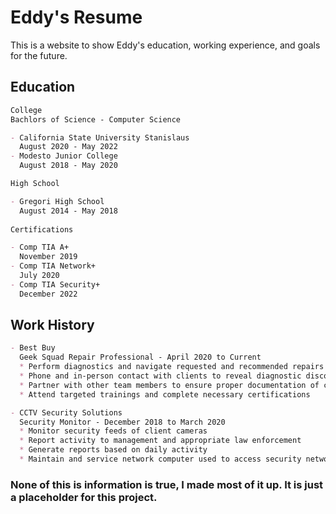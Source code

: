 # Eddy's Resume

This is a website to show Eddy's education, working experience, and goals for the future.

## Education

```markdown
College
Bachlors of Science - Computer Science

- California State University Stanislaus
  August 2020 - May 2022
- Modesto Junior College
  August 2018 - May 2020

High School

- Gregori High School
  August 2014 - May 2018
  
Certifications

- Comp TIA A+
  November 2019
- Comp TIA Network+
  July 2020
- Comp TIA Security+
  December 2022
```

## Work History
```markdown
- Best Buy
  Geek Squad Repair Professional - April 2020 to Current
  * Perform diagnostics and navigate requested and recommended repairs in a timely fashion
  * Phone and in-person contact with clients to reveal diagnostic discoveries and make recommendations for protecting and defending client devices
  * Partner with other team members to ensure proper documentation of client requests
  * Attend targeted trainings and complete necessary certifications

- CCTV Security Solutions
  Security Monitor - December 2018 to March 2020
  * Monitor security feeds of client cameras
  * Report activity to management and appropriate law enforcement
  * Generate reports based on daily activity 
  * Maintain and service network computer used to access security network
```

### None of this is information is true, I made most of it up. It is just a placeholder for this project.
